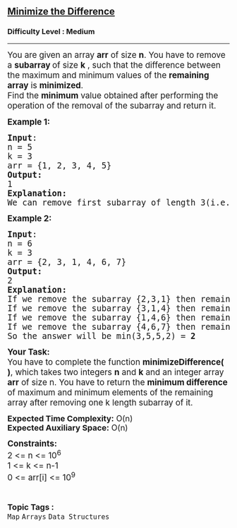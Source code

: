 <h2><a href="https://www.geeksforgeeks.org/problems/minimize-the-difference/1">Minimize the Difference</a></h2><h3>Difficulty Level : Medium</h3><hr><div class="problems_problem_content__Xm_eO"><p><span style="font-size: 14pt;">You are given an array <strong>arr</strong> of size <strong>n</strong>. You have to remove a <strong>subarray </strong>of size <strong>k</strong> , such that the difference between the maximum and minimum values of the <strong>remaining array</strong> is <strong>minimized</strong>. <br>Find the <strong>minimum</strong> value obtained after performing the operation of the removal of the subarray and return it.</span></p>
<p><span style="font-size: 14pt;"><strong>Example 1:</strong></span></p>
<pre><span style="font-size: 14pt;"><strong>Input</strong>:<br>n = 5<br>k = 3<br>arr = {1, 2, 3, 4, 5}<br><strong>Output:</strong> <br>1<br><strong>Explanation:</strong> <br>We can remove first subarray of length 3(i.e. {1, 2, 3}) then remaining array will be {4,5} and the difference of maximum and minimum element will be<strong> 1</strong> i.e 5 - 4 = <strong>1</strong></span></pre>
<p><span style="font-size: 14pt;"><strong>Example 2:</strong></span></p>
<pre><span style="font-size: 14pt;"><strong>Input</strong>:<br>n = 6<br>k = 3<br>arr = {2, 3, 1, 4, 6, 7}<br><strong>Output:</strong> <br>2<br><strong>Explanation:</strong><br>If we remove the subarray {2,3,1} then remaining array will be {4,6,7} and the difference  = 7-4 = 3<br>If we remove the subarray {3,1,4} then remaining array will be {2,6,7} and the difference  = 7-2 = 5<br>If we remove the subarray {1,4,6} then remaining array will be {2,3,7} and the difference  = 7-2 = 5<br>If we remove the subarray {4,6,7} then remaining array will be {2,3,1} and the difference  = 3-1 = 2<br>So the answer will be min(3,5,5,2) = <strong>2</strong></span></pre>
<p><span style="font-size: 14pt;"><strong>Your Task:&nbsp;<br></strong>You have to complete the function <strong>minimizeDifference( )</strong>, which takes two integers <strong>n</strong> and <strong>k</strong> and an integer array <strong>arr</strong> of size n. You have to return the <strong>minimum difference</strong> of maximum and minimum elements of the remaining array after removing one k length subarray of it.</span></p>
<p><span style="font-size: 14pt;"><strong style="font-size: 18px;">Expected Time Complexity:</strong><span style="font-size: 18px;">&nbsp;O(n)</span><br style="font-size: 18px;"><strong style="font-size: 18px;">Expected Auxiliary Space:</strong><span style="font-size: 18px;">&nbsp;O(n)</span></span></p>
<p><span style="font-size: 14pt;"><strong>Constraints:<br></strong>2 &lt;= n &lt;= 10<sup>6</sup><br>1 &lt;= k &lt;= n-1<br>0 &lt;= arr[i] &lt;= 10<sup>9</sup></span></p></div><br><p><span style=font-size:18px><strong>Topic Tags : </strong><br><code>Map</code>&nbsp;<code>Arrays</code>&nbsp;<code>Data Structures</code>&nbsp;